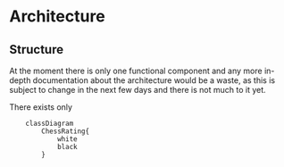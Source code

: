 # Architecture

## Structure
At the moment there is only one functional component and any more
in-depth documentation about the architecture would be a waste,
as this is subject to change in the next few days and there
is not much to it yet.

There exists only
```mermaid
    classDiagram
        ChessRating{
            white
            black
        }
```
